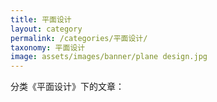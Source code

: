```yaml
---
title: 平面设计
layout: category
permalink: /categories/平面设计/
taxonomy: 平面设计
image: assets/images/banner/plane design.jpg
---
```


分类《平面设计》下的文章：
